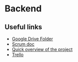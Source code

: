 # Backend

## Useful links
- [Google Drive Folder](https://drive.google.com/drive/folders/0BzIj9OP0nFsiWFZRLTBWRXBIaHM)
- [Scrum doc](https://docs.google.com/document/d/1NuV0lXO9MCo4x0hgRq79NGo2HFuqDvTD0V78DZiRk4Y/edit?usp=sharing)
- [Quick overview of the project](https://docs.google.com/document/d/1jeNZZJZ_xI09UGY28OmVWzfT863f282RWcTFnfrs9hQ/edit?usp=sharing)
- [Trello](https://trello.com/avocado39)

